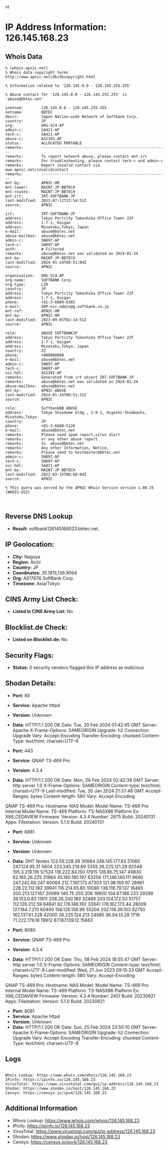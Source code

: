 vt
# IP Address Information: 126.145.168.23

## Whois Data
```
% [whois.apnic.net]
% Whois data copyright terms    http://www.apnic.net/db/dbcopyright.html

% Information related to '126.145.0.0 - 126.145.255.255'

% Abuse contact for '126.145.0.0 - 126.145.255.255' is 'abuse@bbtec.net'

inetnum:        126.145.0.0 - 126.145.255.255
netname:        BBTEC
descr:          Japan Nation-wide Network of Softbank Corp.
country:        JP
org:            ORG-SC4-AP
admin-c:        SA421-AP
tech-c:         SA421-AP
abuse-c:        AS2391-AP
status:         ALLOCATED PORTABLE
remarks:        --------------------------------------------------------
remarks:        To report network abuse, please contact mnt-irt
remarks:        For troubleshooting, please contact tech-c and admin-c
remarks:        Report invalid contact via www.apnic.net/invalidcontact
remarks:        --------------------------------------------------------
mnt-by:         APNIC-HM
mnt-lower:      MAINT-JP-BBTECH
mnt-routes:     MAINT-JP-BBTECH
mnt-irt:        IRT-SOFTBANK-JP
last-modified:  2023-07-12T22:54:51Z
source:         APNIC

irt:            IRT-SOFTBANK-JP
address:        Tokyo Portcity Takeshiba Office Tower 22F
address:        1-7-1, Kaigan
address:        Minatoku,Tokyo, Japan
e-mail:         abuse@bbtec.net
abuse-mailbox:  abuse@bbtec.net
admin-c:        SN897-AP
tech-c:         SN897-AP
auth:           # Filtered
remarks:        abuse@bbtec.net was validated on 2024-01-24
mnt-by:         MAINT-JP-BBTECH
last-modified:  2024-01-24T00:51:04Z
source:         APNIC

organisation:   ORG-SC4-AP
org-name:       SOFTBANK Corp.
org-type:       LIR
country:        JP
address:        Tokyo Portcity Takeshiba Office Tower 22F
address:        1-7-1, Kaigan
phone:          +81-3-6889-6365
e-mail:         GRP-nic-admin@g.softbank.co.jp
mnt-ref:        APNIC-HM
mnt-by:         APNIC-HM
last-modified:  2023-09-05T02:14:51Z
source:         APNIC

role:           ABUSE SOFTBANKJP
address:        Tokyo Portcity Takeshiba Office Tower 22F
address:        1-7-1, Kaigan
address:        Minatoku,Tokyo, Japan
country:        ZZ
phone:          +000000000
e-mail:         abuse@bbtec.net
admin-c:        SN897-AP
tech-c:         SN897-AP
nic-hdl:        AS2391-AP
remarks:        Generated from irt object IRT-SOFTBANK-JP
remarks:        abuse@bbtec.net was validated on 2024-01-24
abuse-mailbox:  abuse@bbtec.net
mnt-by:         APNIC-ABUSE
last-modified:  2024-01-24T00:51:32Z
source:         APNIC

role:           SoftbankBB ABUSE
address:        Tokyo Shiodome bldg., 1-9-1, Higashi-Shimbashi, Minatoku,Tokyo
country:        JP
phone:          +81-3-6688-5120
e-mail:         abuse@bbtec.net
remarks:        Please send spam report,virus alart
remarks:        or any other abuse report
remarks:        to  abuse@bbtec.net
remarks:        Any other Information, Notice,
remarks:        Please send to hostmaster@bbtec.net
admin-c:        SN897-AP
tech-c:         SN897-AP
nic-hdl:        SA421-AP
mnt-by:         MAINT-JP-BBTECH
last-modified:  2022-03-15T08:08:04Z
source:         APNIC

% This query was served by the APNIC Whois Service version 1.88.25 (WHOIS-US3)



```
## Reverse DNS Lookup
- **Result:** softbank126145168023.bbtec.net.

## IP Geolocation:
- **City:** Nagoya
- **Region:** Aichi
- **Country:** JP
- **Coordinates:** 35.1815,136.9064
- **Org:** AS17676 SoftBank Corp.
- **Timezone:** Asia/Tokyo

## CINS Army List Check:
- **Listed in CINS Army List:** 
No

## Blocklist.de Check:
- **Listed on Blocklist.de:** 
No

## Security Flags:
- **Status:** 0 security vendors flagged this IP address as malicious

## Shodan Details:
- **Port:** 80
- **Service:** Apache httpd
- **Version:** Unknown
- **Data:** HTTP/1.1 200 OK
Date: Tue, 20 Feb 2024 01:42:45 GMT
Server: Apache
X-Frame-Options: SAMEORIGIN
Upgrade: h2
Connection: Upgrade
Vary: Accept-Encoding
Transfer-Encoding: chunked
Content-Type: text/html; charset=UTF-8



- **Port:** 443
- **Service:** QNAP TS-469 Pro
- **Version:** 4.3.4
- **Data:** HTTP/1.1 200 OK
Date: Mon, 26 Feb 2024 02:42:38 GMT
Server: http server 1.0
X-Frame-Options: SAMEORIGIN
Content-type: text/html; charset=UTF-8
Last-modified: Tue, 30 Jan 2024 21:37:48 GMT
Accept-Ranges: bytes
Content-length: 580
Vary: Accept-Encoding


QNAP TS-469 Pro:
  Hostname: NAS
  Model:
    Model Name: TS-469 Pro
    Internal Model Name: TS-469
    Platform: TS-NASX86
    Platform Ex: X86_CEDAVIEW
  Firmware:
    Version: 4.3.4
    Number: 2675
    Build: 20240131
  Apps:
    Filestation:
      Version: 5.1.0
      Build: 20240131


- **Port:** 6881
- **Service:** Unknown
- **Version:** Unknown
- **Data:** DHT Nodes
123.59.228.39	30684
246.145.177.83	51060
247.124.95.31	5604
223.245.219.89	3355
26.225.121.29	62548
195.3.219.116	57524
118.222.84.150	17915
126.85.75.147	49830
62.165.26.225	31964
45.160.180.197	63256
171.146.140.111	9660
247.242.66.247	60064
212.7.197.173	47303
121.98.169.97	28961
228.22.112.182	39941
116.214.65.80	10080
136.119.79.137	16465
200.213.127.167	20089
140.75.250.208	19800
104.87.188.233	29286
39.153.0.83	11611
208.26.200.189	32469
203.124.172.53	51757
112.126.212.59	64841
82.176.146.192	33941
178.162.173.44	28009
127.184.7.210	60490
156.126.158.96	55204
202.118.39.103	62750
162.137.61.228	42000
26.225.124.213	24985
36.94.13.28	1719
71.222.179.18	19912
67.187.139.12	15663


- **Port:** 8080
- **Service:** QNAP TS-469 Pro
- **Version:** 4.3.4
- **Data:** HTTP/1.1 200 OK
Date: Thu, 08 Feb 2024 18:55:47 GMT
Server: http server 1.0
X-Frame-Options: SAMEORIGIN
Content-type: text/html; charset=UTF-8
Last-modified: Wed, 21 Jun 2023 09:15:33 GMT
Accept-Ranges: bytes
Content-length: 580
Vary: Accept-Encoding


QNAP TS-469 Pro:
  Hostname: NAS
  Model:
    Model Name: TS-469 Pro
    Internal Model Name: TS-469
    Platform: TS-NASX86
    Platform Ex: X86_CEDAVIEW
  Firmware:
    Version: 4.3.4
    Number: 2451
    Build: 20230621
  Apps:
    Filestation:
      Version: 5.1.0
      Build: 20230621


- **Port:** 8081
- **Service:** Apache httpd
- **Version:** Unknown
- **Data:** HTTP/1.1 200 OK
Date: Sun, 25 Feb 2024 23:50:10 GMT
Server: Apache
X-Frame-Options: SAMEORIGIN
Upgrade: h2
Connection: Upgrade
Vary: Accept-Encoding
Transfer-Encoding: chunked
Content-Type: text/html; charset=UTF-8



## Logs
```

Whois Lookup: https://www.whois.com/whois/126.145.168.23
IPinfo: https://ipinfo.io/126.145.168.23
VirusTotal: https://www.virustotal.com/gui/ip-address/126.145.168.23
Shodan: https://www.shodan.io/host/126.145.168.23
Censys: https://censys.io/ipv4/126.145.168.23

```
## Additional Information
- Whois Lookup: https://www.whois.com/whois/126.145.168.23
- IPinfo: https://ipinfo.io/126.145.168.23
- VirusTotal: https://www.virustotal.com/gui/ip-address/126.145.168.23
- Shodan: https://www.shodan.io/host/126.145.168.23
- Censys: https://censys.io/ipv4/126.145.168.23

